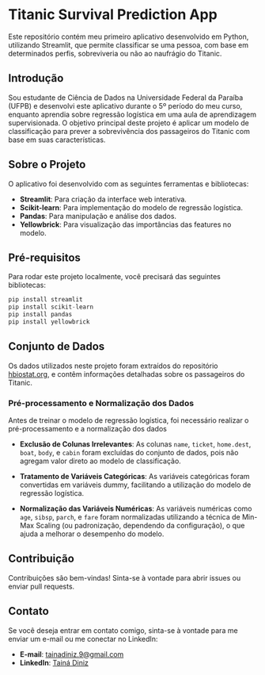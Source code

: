 # Titanic Survival Prediction App

Este repositório contém meu primeiro aplicativo desenvolvido em Python, utilizando Streamlit, que permite classificar se uma pessoa, com base em determinados perfis, sobreviveria ou não ao naufrágio do Titanic.

## Introdução

Sou estudante de Ciência de Dados na Universidade Federal da Paraíba (UFPB) e desenvolvi este aplicativo durante o 5º período do meu curso, enquanto aprendia sobre regressão logística em uma aula de aprendizagem supervisionada. O objetivo principal deste projeto é aplicar um modelo de classificação para prever a sobrevivência dos passageiros do Titanic com base em suas características.

## Sobre o Projeto

O aplicativo foi desenvolvido com as seguintes ferramentas e bibliotecas:

- **Streamlit**: Para criação da interface web interativa.
- **Scikit-learn**: Para implementação do modelo de regressão logística.
- **Pandas**: Para manipulação e análise dos dados.
- **Yellowbrick**: Para visualização das importâncias das features no modelo.

## Pré-requisitos

Para rodar este projeto localmente, você precisará das seguintes bibliotecas:

```python
pip install streamlit
pip install scikit-learn
pip install pandas
pip install yellowbrick
```
## Conjunto de Dados

Os dados utilizados neste projeto foram extraídos do repositório [hbiostat.org](https://hbiostat.org/data/), e contêm informações detalhadas sobre os passageiros do Titanic.

### Pré-processamento e Normalização dos Dados

Antes de treinar o modelo de regressão logística, foi necessário realizar o pré-processamento e a normalização dos dados

- **Exclusão de Colunas Irrelevantes**: As colunas `name`, `ticket`, `home.dest`, `boat`, `body`, e `cabin` foram excluídas do conjunto de dados, pois não agregam valor direto ao modelo de classificação.

- **Tratamento de Variáveis Categóricas**: As variáveis categóricas foram convertidas em variáveis dummy, facilitando a utilização do modelo de regressão logística.

- **Normalização das Variáveis Numéricas**: As variáveis numéricas como `age`, `sibsp`, `parch`, e `fare` foram normalizadas utilizando a técnica de Min-Max Scaling (ou padronização, dependendo da configuração), o que ajuda a melhorar o desempenho do modelo.

## Contribuição

Contribuições são bem-vindas! Sinta-se à vontade para abrir issues ou enviar pull requests.

## Contato

Se você deseja entrar em contato comigo, sinta-se à vontade para me enviar um e-mail ou me conectar no LinkedIn:

- **E-mail**: [tainadiniz.9@gmail.com](mailto:tainadiniz.9@gmail.com)
- **LinkedIn**: [Tainá Diniz](https://www.linkedin.com/in/tain%C3%A1-diniz-68a711270/)

